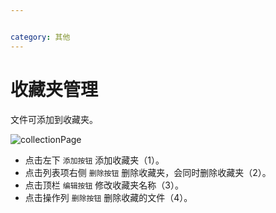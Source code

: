 ```yaml
---


category: 其他
---
```

# 收藏夹管理
文件可添加到收藏夹。

![collectionPage](/images/collectionPage.png)
- 点击左下 `添加按钮` 添加收藏夹（1）。
- 点击列表项右侧 `删除按钮` 删除收藏夹，会同时删除收藏夹（2）。
- 点击顶栏 `编辑按钮` 修改收藏夹名称（3）。
- 点击操作列 `删除按钮` 删除收藏的文件（4）。